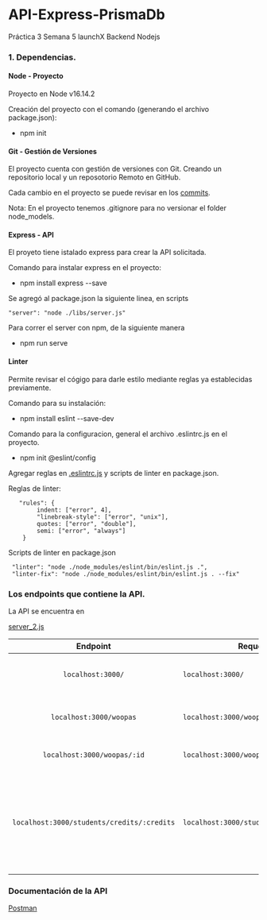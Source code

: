 # API-Express-PrismaDb

Práctica 3 Semana 5 launchX Backend Nodejs

### 1. Dependencias.

#### Node - Proyecto

Proyecto en Node v16.14.2

Creación del proyecto con el comando  (generando el archivo package.json):

- npm init

#### Git - Gestión de Versiones

El proyecto cuenta con gestión de versiones con Git. Creando un repositorio local y un reposotorio Remoto en GitHub.

Cada cambio en el proyecto se puede revisar en los [commits](https://github.com/Chaylander/API-Express-PrismaDb/commits/master).

Nota: En el proyecto tenemos .gitignore para no versionar el folder node_models.

#### Express - API

El proyeto tiene istalado express para crear la API solicitada.

Comando para instalar express en el proyecto:

- npm install express --save

Se agregó al package.json la siguiente linea, en scripts

`"server": "node ./libs/server.js"`

Para correr el server con npm, de la siguiente manera

* npm run serve

#### Linter

Permite revisar el cógigo para darle estilo mediante reglas ya establecidas previamente.

Comando para su instalación:

- npm install eslint --save-dev

Comando para la configuracion, general el archivo .eslintrc.js en el proyecto.

- npm init @eslint/config

Agregar reglas en [.eslintrc.js](https://github.com/Chaylander/Code_Challenge/blob/master/.eslintrc.js) y scripts de linter en package.json.

 Reglas de linter:

```
   "rules": {
        indent: ["error", 4],
        "linebreak-style": ["error", "unix"],
        quotes: ["error", "double"],
        semi: ["error", "always"]
    }
```

 Scripts de linter en package.json

```
 "linter": "node ./node_modules/eslint/bin/eslint.js .",
 "linter-fix": "node ./node_modules/eslint/bin/eslint.js . --fix" 
```

### Los endpoints que contiene la API.

La API se encuentra en

[server_2.js](https://github.com/Chaylander/API-Express-PrismaDb/blob/master/server_2.js)


|                   Endpoint                   | Request                                 |                                              Respuesta                                              |
| :------------------------------------------: | --------------------------------------- | :-------------------------------------------------------------------------------------------------: |
|             `localhost:3000/`             | `localhost:3000/`                     |                               Mensaje de que el servidor está activo                               |
|          `localhost:3000/woopas`          | `localhost:3000/woopas`               |                                 Array de todos los woopas en la DB                                 |
|        `localhost:3000/woopas/:id`        | `localhost:3000/woopas/2`             |                                 Regresa la información dado el ID                                 |
| `localhost:3000/students/credits/:credits` | `localhost:3000/students/credits/500` | Regresa array de los estudiantes con más de 500 creditos (Se puede cambiar el número de creditos) |

### Documentación de la API

[Postman](https://documenter.getpostman.com/view/20744732/UyxjHmmG)
